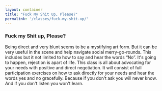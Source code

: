 ```yaml
---
layout: container
title: "Fuck My Shit Up, Please?"
permalink: '/classes/fuck-my-shit-up/'
---
```


### Fuck my Shit up, Please?

Being direct and very blunt seems to be a mystifying art form. But it can be very useful in the scene and help navigate social merry-go-rounds. This includes but it not limited to how to say and hear the words “No”. It's going to happen, rejection is apart of life. This class is all about advocating for your needs with positive and direct negotiation. It will consist of full participation exercises on how to ask directly for your needs and hear the words yes and no gracefully. Because if you don't ask you will never know. And if you don't listen you won't learn.
